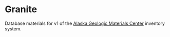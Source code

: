 # Granite
Database materials for v1 of the
[Alaska Geologic Materials Center](https://dggs.alaska.gov/gmc/) inventory
system.
